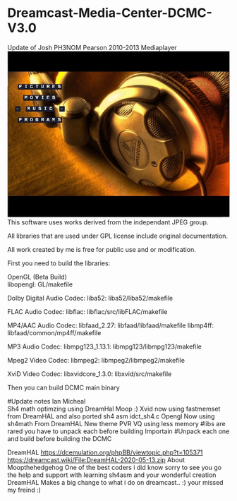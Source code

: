 # Dreamcast-Media-Center-DCMC-V3.0
Update of  Josh PH3NOM Pearson 2010-2013 Mediaplayer
<img src="./theme.jpg">
This software uses works derived from the independant JPEG group.

All libraries that are used under GPL license include original documentation.

All work created by me is free for public use and or modification.

First you need to build the libraries:

OpenGL (Beta Build)      
libopengl: GL/makefile

Dolby Digital Audio Codec:
liba52: liba52/liba52/makefile

FLAC Audio Codec:
libflac: libflac/src/libFLAC/makefile

MP4/AAC Audio Codec:
libfaad_2.27: libfaad/libfaad/makefile
libmp4ff: libfaad/common/mp4ff/makefile

MP3 Audio Codec:
libmpg123_1.13.1: libmpg123/libmpg123/makefile

Mpeg2 Video Codec:
libmpeg2: libmpeg2/libmpeg2/makefile

XviD Video Codec:
libxvidcore_1.3.0: libxvid/src/makefile

Then you can build DCMC main binary

#Update notes Ian Micheal  
Sh4 math optimzing using DreamHal Moop :)
Xvid now using fastmemset from DreamHAL and also ported sh4 asm idct_sh4.c 
Opengl Now using sh4math From DreamHAL
New theme PVR VQ using less memory
#libs are rared you have to unpack each before building Importain
#Unpack each one and build before building the DCMC 

DreamHAL https://dcemulation.org/phpBB/viewtopic.php?t=105371
https://dreamcast.wiki/File:DreamHAL-2020-05-13.zip
About Moopthehedgehog
One of the best coders i did know sorry to see you go the help and support with learning sh4asm and your wonderful creation DreamHAL 
Makes a big change to what i do on dreamcast.. :) your missed my freind :)
